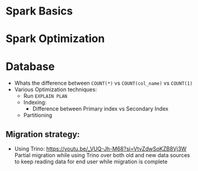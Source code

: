 # Spark Basics

# Spark Optimization

# Database
- Whats the difference between `COUNT(*)` vs `COUNT(col_name)` vs `COUNT(1)`
- Various Optimization techniques:
    - Run `EXPLAIN PLAN`
    - Indexing:
        - Difference between Primary index vs Secondary Index
    - Partitioning

## Migration strategy:
- Using Trino: https://youtu.be/_VUQ-Jh-M68?si=VtvZdwSoKZB8Vj3W
    Partial migration while using Trino over both old and new data sources to keep reading data for end user while migration is complete


